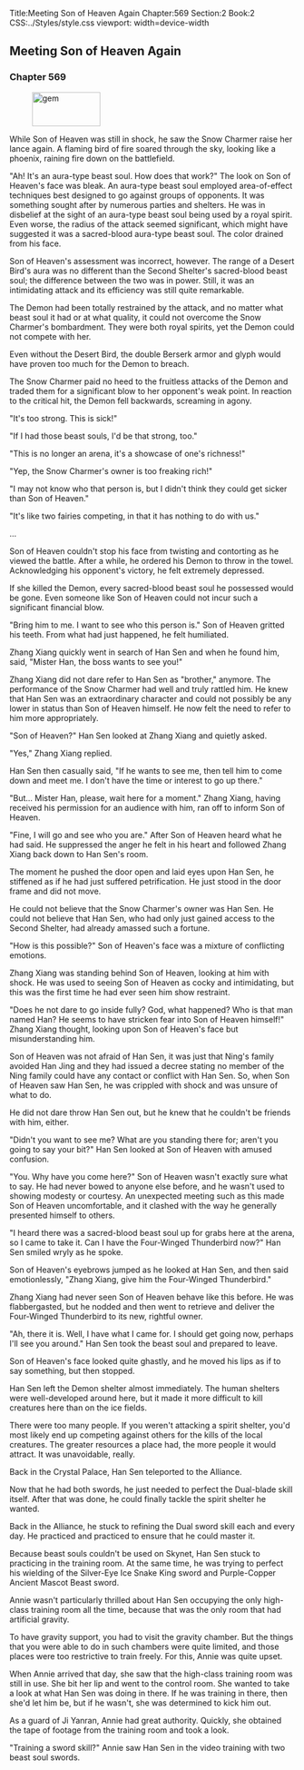 Title:Meeting Son of Heaven Again 
Chapter:569 
Section:2 
Book:2 
CSS:../Styles/style.css 
viewport: width=device-width
  
## Meeting Son of Heaven Again
### Chapter 569 
<figure>
	<img src="../Images/gem.gif" alt="gem" id="gem" width="120" height="60" />
</figure>
  

  
  While Son of Heaven was still in shock, he saw the Snow Charmer raise her lance again. A flaming bird of fire soared through the sky, looking like a phoenix, raining fire down on the battlefield.

"Ah! It's an aura-type beast soul. How does that work?" The look on Son of Heaven's face was bleak. An aura-type beast soul employed area-of-effect techniques best designed to go against groups of opponents. It was something sought after by numerous parties and shelters. He was in disbelief at the sight of an aura-type beast soul being used by a royal spirit. Even worse, the radius of the attack seemed significant, which might have suggested it was a sacred-blood aura-type beast soul. The color drained from his face.

Son of Heaven's assessment was incorrect, however. The range of a Desert Bird's aura was no different than the Second Shelter's sacred-blood beast soul; the difference between the two was in power. Still, it was an intimidating attack and its efficiency was still quite remarkable.

The Demon had been totally restrained by the attack, and no matter what beast soul it had or at what quality, it could not overcome the Snow Charmer's bombardment. They were both royal spirits, yet the Demon could not compete with her.

Even without the Desert Bird, the double Berserk armor and glyph would have proven too much for the Demon to breach.

The Snow Charmer paid no heed to the fruitless attacks of the Demon and traded them for a significant blow to her opponent's weak point. In reaction to the critical hit, the Demon fell backwards, screaming in agony.

"It's too strong. This is sick!"

"If I had those beast souls, I'd be that strong, too."

"This is no longer an arena, it's a showcase of one's richness!"

"Yep, the Snow Charmer's owner is too freaking rich!"

"I may not know who that person is, but I didn't think they could get sicker than Son of Heaven."

"It's like two fairies competing, in that it has nothing to do with us."

…

Son of Heaven couldn't stop his face from twisting and contorting as he viewed the battle. After a while, he ordered his Demon to throw in the towel. Acknowledging his opponent's victory, he felt extremely depressed.

If she killed the Demon, every sacred-blood beast soul he possessed would be gone. Even someone like Son of Heaven could not incur such a significant financial blow.

"Bring him to me. I want to see who this person is." Son of Heaven gritted his teeth. From what had just happened, he felt humiliated.

Zhang Xiang quickly went in search of Han Sen and when he found him, said, "Mister Han, the boss wants to see you!"

Zhang Xiang did not dare refer to Han Sen as "brother," anymore. The performance of the Snow Charmer had well and truly rattled him. He knew that Han Sen was an extraordinary character and could not possibly be any lower in status than Son of Heaven himself. He now felt the need to refer to him more appropriately.

"Son of Heaven?" Han Sen looked at Zhang Xiang and quietly asked.

"Yes," Zhang Xiang replied.

Han Sen then casually said, "If he wants to see me, then tell him to come down and meet me. I don't have the time or interest to go up there."

"But... Mister Han, please, wait here for a moment." Zhang Xiang, having received his permission for an audience with him, ran off to inform Son of Heaven.

"Fine, I will go and see who you are." After Son of Heaven heard what he had said. He suppressed the anger he felt in his heart and followed Zhang Xiang back down to Han Sen's room.

The moment he pushed the door open and laid eyes upon Han Sen, he stiffened as if he had just suffered petrification. He just stood in the door frame and did not move.

He could not believe that the Snow Charmer's owner was Han Sen. He could not believe that Han Sen, who had only just gained access to the Second Shelter, had already amassed such a fortune.

"How is this possible?" Son of Heaven's face was a mixture of conflicting emotions.

Zhang Xiang was standing behind Son of Heaven, looking at him with shock. He was used to seeing Son of Heaven as cocky and intimidating, but this was the first time he had ever seen him show restraint.

"Does he not dare to go inside fully? God, what happened? Who is that man named Han? He seems to have stricken fear into Son of Heaven himself!" Zhang Xiang thought, looking upon Son of Heaven's face but misunderstanding him.

Son of Heaven was not afraid of Han Sen, it was just that Ning's family avoided Han Jing and they had issued a decree stating no member of the Ning family could have any contact or conflict with Han Sen. So, when Son of Heaven saw Han Sen, he was crippled with shock and was unsure of what to do.

He did not dare throw Han Sen out, but he knew that he couldn't be friends with him, either.

"Didn't you want to see me? What are you standing there for; aren't you going to say your bit?" Han Sen looked at Son of Heaven with amused confusion.

"You. Why have you come here?" Son of Heaven wasn't exactly sure what to say. He had never bowed to anyone else before, and he wasn't used to showing modesty or courtesy. An unexpected meeting such as this made Son of Heaven uncomfortable, and it clashed with the way he generally presented himself to others.

"I heard there was a sacred-blood beast soul up for grabs here at the arena, so I came to take it. Can I have the Four-Winged Thunderbird now?" Han Sen smiled wryly as he spoke.

Son of Heaven's eyebrows jumped as he looked at Han Sen, and then said emotionlessly, "Zhang Xiang, give him the Four-Winged Thunderbird."

Zhang Xiang had never seen Son of Heaven behave like this before. He was flabbergasted, but he nodded and then went to retrieve and deliver the Four-Winged Thunderbird to its new, rightful owner.

"Ah, there it is. Well, I have what I came for. I should get going now, perhaps I'll see you around." Han Sen took the beast soul and prepared to leave.

Son of Heaven's face looked quite ghastly, and he moved his lips as if to say something, but then stopped.

Han Sen left the Demon shelter almost immediately. The human shelters were well-developed around here, but it made it more difficult to kill creatures here than on the ice fields.

There were too many people. If you weren't attacking a spirit shelter, you'd most likely end up competing against others for the kills of the local creatures. The greater resources a place had, the more people it would attract. It was unavoidable, really.

Back in the Crystal Palace, Han Sen teleported to the Alliance.

Now that he had both swords, he just needed to perfect the Dual-blade skill itself. After that was done, he could finally tackle the spirit shelter he wanted.

Back in the Alliance, he stuck to refining the Dual sword skill each and every day. He practiced and practiced to ensure that he could master it.

Because beast souls couldn't be used on Skynet, Han Sen stuck to practicing in the training room. At the same time, he was trying to perfect his wielding of the Silver-Eye Ice Snake King sword and Purple-Copper Ancient Mascot Beast sword.

Annie wasn't particularly thrilled about Han Sen occupying the only high-class training room all the time, because that was the only room that had artificial gravity.

To have gravity support, you had to visit the gravity chamber. But the things that you were able to do in such chambers were quite limited, and those places were too restrictive to train freely. For this, Annie was quite upset.

When Annie arrived that day, she saw that the high-class training room was still in use. She bit her lip and went to the control room. She wanted to take a look at what Han Sen was doing in there. If he was training in there, then she'd let him be, but if he wasn't, she was determined to kick him out.

As a guard of Ji Yanran, Annie had great authority. Quickly, she obtained the tape of footage from the training room and took a look.

"Training a sword skill?" Annie saw Han Sen in the video training with two beast soul swords.
